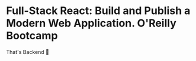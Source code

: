 # Full-Stack React: Build and Publish a Modern Web Application. O'Reilly Bootcamp

That's Backend 🍦
